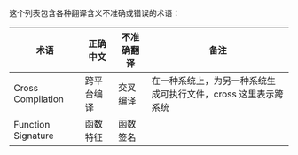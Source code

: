 这个列表包含各种翻译含义不准确或错误的术语：

| 术语               | 正确中文   | 不准确翻译 | 备注                                                 |
|--------------------|------------|--------------|------------------------------------------------------|
| Cross Compilation  | 跨平台编译 | 交叉编译     | 在一种系统上，为另一种系统生成可执行文件，cross 这里表示跨系统 |
| Function Signature | 函数特征   | 函数签名     |   |